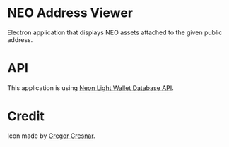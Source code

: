 # NEO Address Viewer

Electron application that displays NEO assets attached to the given public address.

# API

This application is using [Neon Light Wallet Database API][0].

# Credit

Icon made by [Gregor Cresnar][1].

[0]: https://github.com/CityOfZion/neon-wallet-db
[1]: https://www.flaticon.com/authors/gregor-cresnar